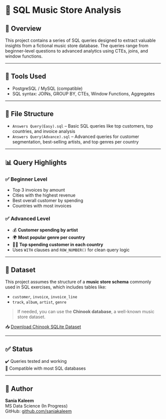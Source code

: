 # 🎵 SQL Music Store Analysis

## 📄 Overview
This project contains a series of SQL queries designed to extract valuable insights from a fictional music store database. The queries range from beginner-level questions to advanced analytics using CTEs, joins, and window functions.

---

## 🧰 Tools Used
- PostgreSQL / MySQL (compatible)
- SQL syntax: JOINs, GROUP BY, CTEs, Window Functions, Aggregates

---

## 📑 File Structure

- `Answers Query(Easy).sql` – Basic SQL queries like top customers, top countries, and invoice analysis  
- `Answers Query(Advance).sql` – Advanced queries for customer segmentation, best-selling artists, and top genres per country

---

## 📊 Query Highlights

### ✅ Beginner Level
- Top 3 invoices by amount
- Cities with the highest revenue
- Best overall customer by spending
- Countries with most invoices

### ✅ Advanced Level
- 💰 **Customer spending by artist**
- 🌍 **Most popular genre per country**
- 🧑‍💼 **Top spending customer in each country**
- Uses `WITH` clauses and `ROW_NUMBER()` for clean query logic

---

## 📁 Dataset
This project assumes the structure of a **music store schema** commonly used in SQL exercises, which includes tables like:
- `customer`, `invoice`, `invoice_line`
- `track`, `album`, `artist`, `genre`

> If needed, you can use the **Chinook database**, a well-known music store dataset.

📥 [Download Chinook SQLite Dataset](https://github.com/lerocha/chinook-database)

---

## ✅ Status
✔️ Queries tested and working  
📌 Compatible with most SQL databases

---

## 👤 Author
**Sania Kaleem**  
MS Data Science (In Progress)  
GitHub: [github.com/saniakaleem](https://github.com/saniakaleem)
